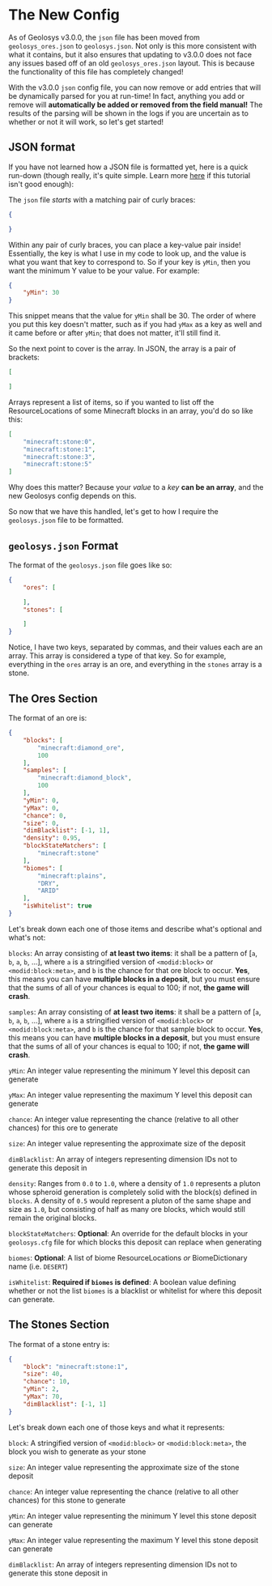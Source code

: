 # The New Config

As of Geolosys v3.0.0, the `json` file has been moved from `geolosys_ores.json` to `geolosys.json`. Not only is this more consistent with what it contains, but it also ensures that updating to v3.0.0 does not face any issues based off of an old `geolosys_ores.json` layout. This is because the functionality of this file has completely changed!

With the v3.0.0 `json` config file, you can now remove or add entries that will be dynamically parsed for you at run-time! In fact, anything you add or remove will **automatically be added or removed from the field manual!** The results of the parsing will be shown in the logs if you are uncertain as to whether or not it will work, so let's get started!

## JSON format

If you have not learned how a JSON file is formatted yet, here is a quick run-down (though really, it's quite simple. Learn more [here](https://www.digitalocean.com/community/tutorials/an-introduction-to-json) if this tutorial isn't good enough):

The `json` file *starts* with a matching pair of curly braces:

```json
{

}
```

Within any pair of curly braces, you can place a key-value pair inside! Essentially, the key is what I use in my code to look up, and the value is what you want that key to correspond to. So if your key is `yMin`, then you want the minimum Y value to be your value. For example:

```json
{
    "yMin": 30
}
```

This snippet means that the value for `yMin` shall be 30. The order of where you put this key doesn't matter, such as if you had `yMax` as a key as well and it came before or after `yMin`; that does not matter, it'll still find it.

So the next point to cover is the array. In JSON, the array is a pair of brackets:

```json
[

]
```

Arrays represent a list of items, so if you wanted to list off the ResourceLocations of some Minecraft blocks in an array, you'd do so like this:

```json
[
    "minecraft:stone:0",
    "minecraft:stone:1",
    "minecraft:stone:3",
    "minecraft:stone:5"
]
```

Why does this matter? Because your *value* to a *key* **can be an array**, and the new Geolosys config depends on this.

So now that we have this handled, let's get to how I require the `geolosys.json` file to be formatted.

## `geolosys.json` Format

The format of the `geolosys.json` file goes like so:

```json
{
    "ores": [

    ],
    "stones": [

    ]
}
```

Notice, I have two keys, separated by commas, and their values each are an array. This array is considered a type of that key. So for example, everything in the `ores` array is an ore, and everything in the `stones` array is a stone. 

## The Ores Section

The format of an ore is:

```json
{
    "blocks": [
        "minecraft:diamond_ore",
        100
    ],
    "samples": [
        "minecraft:diamond_block",
        100
    ],
    "yMin": 0,
    "yMax": 0,
    "chance": 0,
    "size": 0,
    "dimBlacklist": [-1, 1],
    "density": 0.95,
    "blockStateMatchers": [
        "minecraft:stone"
    ],
    "biomes": [
        "minecraft:plains",
        "DRY",
        "ARID"
    ],
    "isWhitelist": true
}
```

Let's break down each one of those items and describe what's optional and what's not:

`blocks`: An array consisting of **at least two items**: it shall be a pattern of [`a`, `b`, `a`, `b`, ...], where `a` is a stringified version of `<modid:block>` or `<modid:block:meta>`, and `b` is the chance for that ore block to occur. **Yes**, this means you can have **multiple blocks in a deposit**, but you must ensure that the sums of all of your chances is equal to 100; if not, **the game will crash**.

`samples`: An array consisting of **at least two items**: it shall be a pattern of [`a`, `b`, `a`, `b`, ...], where `a` is a stringified version of `<modid:block>` or `<modid:block:meta>`, and `b` is the chance for that sample block to occur. **Yes**, this means you can have **multiple blocks in a deposit**, but you must ensure that the sums of all of your chances is equal to 100; if not, **the game will crash**.

`yMin`: An integer value representing the minimum Y level this deposit can generate

`yMax`: An integer value representing the maximum Y level this deposit can generate

`chance`: An integer value representing the chance (relative to all other chances) for this ore to generate

`size`: An integer value representing the approximate size of the deposit

`dimBlacklist`: An array of integers representing dimension IDs not to generate this deposit in

`density`: Ranges from `0.0` to `1.0`, where a density of `1.0` represents a pluton whose spheroid generation is completely solid with the block(s) defined in `blocks`. A density of `0.5` would represent a pluton of the same shape and size as `1.0`, but consisting of half as many ore blocks, which would still remain the original blocks.

`blockStateMatchers`: **Optional**: An override for the default blocks in your `geolosys.cfg` file for which blocks this deposit can replace when generating

`biomes`: **Optional**: A list of biome ResourceLocations *or* BiomeDictionary name (i.e. `DESERT`)

`isWhitelist`: **Required if `biomes` is defined**: A boolean value defining whether or not the list `biomes` is a blacklist or whitelist for where this deposit can generate.


## The Stones Section

The format of a stone entry is:

```json
{
    "block": "minecraft:stone:1",
    "size": 40,
    "chance": 10,
    "yMin": 2,
    "yMax": 70,
    "dimBlacklist": [-1, 1]
}
```

Let's break down each one of those keys and what it represents:

`block`: A stringified version of `<modid:block>` or `<modid:block:meta>`, the block you wish to generate as your stone

`size`: An integer value representing the approximate size of the stone deposit

`chance`: An integer value representing the chance (relative to all other chances) for this stone to generate

`yMin`: An integer value representing the minimum Y level this stone deposit can generate

`yMax`: An integer value representing the maximum Y level this stone deposit can generate

`dimBlacklist`: An array of integers representing dimension IDs not to generate this stone deposit in
